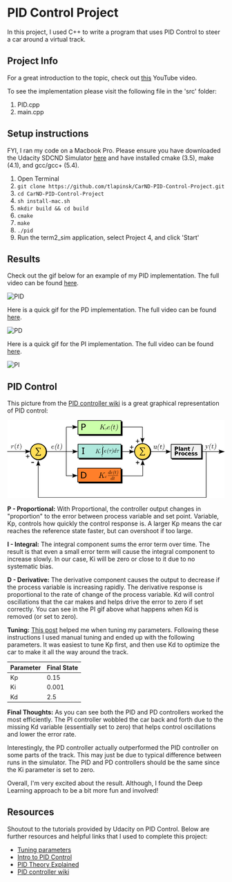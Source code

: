 # PID Control Project
In this project, I used C++ to write a program that uses PID Control to steer a car around a virtual track. 

## Project Info
For a great introduction to the topic, check out [this](https://www.youtube.com/watch?v=UR0hOmjaHp0) YouTube video.

To see the implementation please visit the following file in the 'src' folder:

1. PID.cpp
2. main.cpp

## Setup instructions
FYI, I ran my code on a Macbook Pro. Please ensure you have downloaded the Udacity SDCND Simulator [here](https://github.com/udacity/self-driving-car-sim/releases/) and have installed cmake (3.5), make (4.1), and gcc/gcc+ (5.4).

1. Open Terminal
2. `git clone https://github.com/tlapinsk/CarND-PID-Control-Project.git`
3. `cd CarND-PID-Control-Project`
4. `sh install-mac.sh`
5. `mkdir build && cd build`
6. `cmake`
7. `make`
8. `./pid`
9. Run the term2_sim application, select Project 4, and click 'Start'

## Results
Check out the gif below for an example of my PID implementation. The full video can be found [here](https://youtu.be/EsRaAmHNpmE).

![PID](https://github.com/tlapinsk/CarND-PID-Control-Project/blob/master/output/pid.gif?raw=true "PID")

Here is a quick gif for the PD implementation. The full video can be found [here](https://youtu.be/x8V2tFdqlVQ).

![PD](https://github.com/tlapinsk/CarND-PID-Control-Project/blob/master/output/pd.gif?raw=true "PD")

Here is a quick gif for the PI implementation. The full video can be found [here](https://youtu.be/ZpeBvwV8f0c).

![PI](https://github.com/tlapinsk/CarND-PID-Control-Project/blob/master/output/pi.gif?raw=true "PI")

## PID Control

This picture from the [PID controller wiki]() is a great graphical representation of PID control:

![PID](https://github.com/tlapinsk/CarND-PID-Control-Project/blob/master/output/PID_en.svg.png?raw=true "PID control wiki graph")

**P - Proportional:**
With Proportional, the controller output changes in "proportion" to the error between process variable and set point. Variable, Kp, controls how quickly the control response is. A larger Kp means the car reaches the reference state faster, but can overshoot if too large.

**I - Integral:**
The integral component sums the error term over time. The result is that even a small error term will cause the integral component to increase slowly. In our case, Ki will be zero or close to it due to no systematic bias.

**D - Derivative:**
The derivative component causes the output to decrease if the process variable is increasing rapidly. The derivative response is proportional to the rate of change of the process variable. Kd will control oscillations that the car makes and helps drive the error to zero if set correctly. You can see in the PI gif above what happens when Kd is removed (or set to zero).

**Tuning:**
[This post](https://discussions.udacity.com/t/how-to-tune-parameters/303845/4) helped me when tuning my parameters. Following these instructions I used manual tuning and ended up with the following parameters. It was easiest to tune Kp first, and then use Kd to optimize the car to make it all the way around the track.

|  Parameter   |    Final State  |
|  -----       |    -------      |
|  Kp          |    0.15         |
|  Ki          |    0.001        |
|  Kd          |    2.5          |

**Final Thoughts:**
As you can see both the PID and PD controllers worked the most efficiently. The PI controller wobbled the car back and forth due to the missing Kd variable (essentially set to zero) that helps control oscillations and lower the error rate.

Interestingly, the PD controller actually outperformed the PID controller on some parts of the track. This may just be due to typical difference between runs in the simulator. The PID and PD controllers should be the same since the Ki parameter is set to zero. 

Overall, I'm very excited about the result. Although, I found the Deep Learning approach to be a bit more fun and involved!

## Resources
Shoutout to the tutorials provided by Udacity on PID Control. Below are further resources and helpful links that I used to complete this project:

- [Tuning parameters](https://discussions.udacity.com/t/how-to-tune-parameters/303845/4)
- [Intro to PID Control](https://www.youtube.com/watch?v=UR0hOmjaHp0)
- [PID Theory Explained](http://www.ni.com/white-paper/3782/en/)
- [PID controller wiki](https://en.wikipedia.org/wiki/PID_controller)